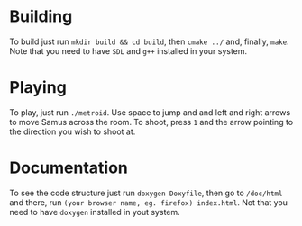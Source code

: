 # Building

To build just run `mkdir build && cd build`, then `cmake ../` and, finally, `make`. Note that you need to have `SDL` and `g++` installed in your system.

# Playing

To play, just run `./metroid`. Use space to jump and and left and right arrows to move Samus across the room. To shoot, press `1` and the arrow pointing to the direction you wish to shoot at.

# Documentation

To see the code structure just run `doxygen Doxyfile`, then go to `/doc/html` and there, run `(your browser name, eg. firefox) index.html`. Not that you need to have `doxygen` installed in yout system.
